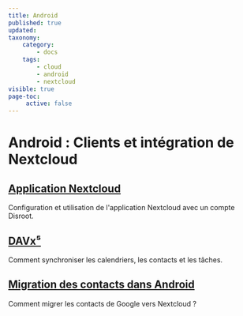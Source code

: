 ```yaml
---
title: Android
published: true
updated:
taxonomy:
    category:
        - docs
    tags:
        - cloud
        - android
        - nextcloud
visible: true
page-toc:
     active: false
---
```


# Android : Clients et intégration de Nextcloud

## [Application Nextcloud](nextcloud-app)
Configuration et utilisation de l'application Nextcloud avec un compte Disroot.

## [DAVx⁵](calendars-contacts-and-tasks)
Comment synchroniser les calendriers, les contacts et les tâches.

## [Migration des contacts dans Android](migrating-contacts-from-google)
Comment migrer les contacts de Google vers Nextcloud ?
